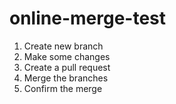 online-merge-test
=================

1. Create new branch
2. Make some changes
3. Create a pull request
4. Merge the branches
5. Confirm the merge
